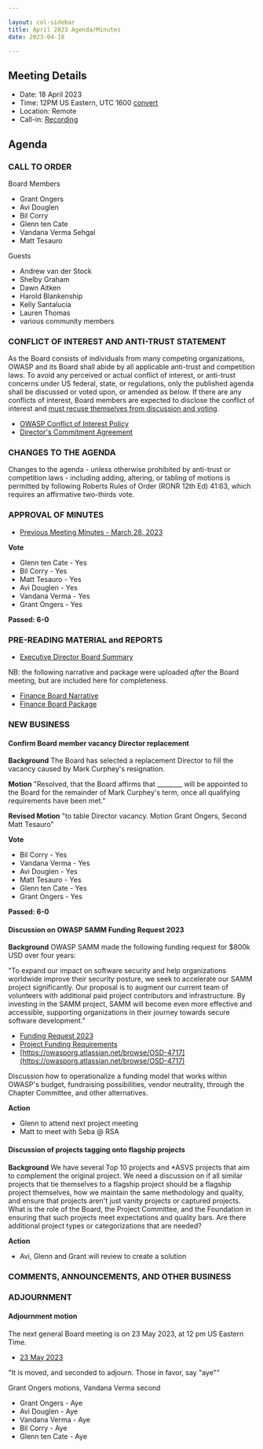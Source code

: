 ```yaml
---

layout: col-sidebar
title: April 2023 Agenda/Minutes 
date: 2023-04-18

---
```


## Meeting Details

- Date: 18 April 2023
- Time: 12PM US Eastern, UTC 1600 [convert](https://www.timeanddate.com/worldclock/meetingdetails.html?year=2023&month=04&day=18&hour=16&min=0&sec=0&p1=398&p2=16&p3=110&p4=197&p5=217&p6=136&p7=179&p8=438)
- Location: Remote
- Call-in: [Recording](https://youtu.be/JUKX889_A2M)

## Agenda

### CALL TO ORDER

Board Members
- Grant Ongers
- Avi Douglen
- Bil Corry
- Glenn ten Cate
- Vandana Verma Sehgal
- Matt Tesauro

Guests
- Andrew van der Stock
- Shelby Graham
- Dawn Aitken
- Harold Blankenship
- Kelly Santalucia
- Lauren Thomas
- various community members


### CONFLICT OF INTEREST AND ANTI-TRUST STATEMENT

As the Board consists of individuals from many competing organizations, OWASP and its Board shall abide by all applicable anti-trust and competition laws. To avoid any perceived or actual conflict of interest, or anti-trust concerns under US federal, state, or regulations, only the published agenda shall be discussed or voted upon, or amended as below. If there are any conflicts of interest, Board members are expected to disclose the conflict of interest and [must recuse themselves from discussion and voting](https://policy.owasp.org/legal/bylaws#section-702-disclosure-required).

- [OWASP Conflict of Interest Policy](https://policy.owasp.org/operational/conflict-of-interest)
- [Director's Commitment Agreement](https://policy.owasp.org/legal/directors-committment-agreement)

### CHANGES TO THE AGENDA

Changes to the agenda - unless otherwise prohibited by anti-trust or competition laws - including adding, altering, or tabling of motions is permitted by following Roberts Rules of Order (RONR 12th Ed) 41:63, which requires an affirmative two-thirds vote.

### APPROVAL OF MINUTES

- [Previous Meeting Minutes - March 28, 2023](/meetings-historical/2023/202303)

**Vote**
- Glenn ten Cate - Yes
- Bil Corry - Yes
- Matt Tesauro - Yes
- Avi Douglen - Yes
- Vandana Verma - Yes
- Grant Ongers - Yes

**Passed:  6-0**

### PRE-READING MATERIAL and REPORTS

- [Executive Director Board Summary](https://docs.google.com/presentation/d/1_52HxREC_y0mkeS9cesDy1nS2hkoIx4nTJ3qTNffueM/edit?usp=sharing)

NB: the following narrative and package were uploaded *after* the Board meeting, but are included here for completeness.

- [Finance Board Narrative](/attachments/202303-finance-narrative.docx)
- [Finance Board Package](/attachments/202303-finance-package.xlsx)

### NEW BUSINESS

#### Confirm Board member vacancy Director replacement

**Background** The Board has selected a replacement Director to fill the vacancy caused by Mark Curphey's resignation.

**Motion** "Resolved, that the Board affirms that ________ will be appointed to the Board for the remainder of Mark Curphey's term, once all qualifying requirements have been met."

**Revised Motion** "to table Director vacancy.  Motion Grant Ongers, Second Matt Tesauro"

**Vote**
- Bil Corry - Yes
- Vandana Verma - Yes
- Avi Douglen - Yes
- Matt Tesauro - Yes
- Glenn ten Cate - Yes
- Grant Ongers - Yes

**Passed:  6-0**

#### Discussion on OWASP SAMM Funding Request 2023

**Background** OWASP SAMM made the following funding request for $800k USD over four years:

"To expand our impact on software security and help organizations worldwide improve their security posture, we seek to accelerate our SAMM project significantly. Our proposal is to augment our current team of volunteers with additional paid project contributors and infrastructure. By investing in the SAMM project, SAMM will become even more effective and accessible, supporting organizations in their journey towards secure software development."

- [Funding Request 2023](/attachments/SAMM%20Grant%20Request%202023.pdf)
- [Project Funding Requirements](https://docs.google.com/spreadsheets/d/10zSKG3C06njOZqtkojWYq-n1TvOjxmGTdfmlajOQPrI/edit#gid=0)
- [https://owasporg.atlassian.net/browse/OSD-4717](https://owasporg.atlassian.net/browse/OSD-4717)

Discussion how to operationalize a funding model that works within OWASP's budget, fundraising possibilities, vendor neutrality, through the Chapter Committee, and other alternatives.

**Action**
 - Glenn to attend next project meeting
 - Matt to meet with Seba @ RSA

#### Discussion of projects tagging onto flagship projects

**Background** We have several Top 10 projects and *ASVS projects that aim to complement the original project. We need a discussion on if all similar projects that tie themselves to a flagship project should be a flagship project themselves, how we maintain the same methodology and quality, and ensure that projects aren't just vanity projects or captured projects. What is the role of the Board, the Project Committee, and the Foundation in ensuring that such projects meet expectations and quality bars. Are there additional project types or categorizations that are needed?

**Action**
 - Avi, Glenn and Grant will review to create a solution
 

### COMMENTS, ANNOUNCEMENTS, AND OTHER BUSINESS

### ADJOURNMENT


#### Adjournment motion

The next general Board meeting is on 23 May 2023, at 12 pm US Eastern Time.

- [23 May 2023](https://board.owasp.org/meetings-historical/2023/202305.html)

"It is moved, and seconded to adjourn. Those in favor, say "aye""

Grant Ongers motions, Vandana Verma second
- Grant Ongers - Aye
- Avi Douglen - Aye
- Vandana Verma - Aye
- Bil Corry - Aye
- Glenn ten Cate - Aye
